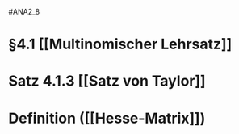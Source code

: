 #ANA2_8 
# §4.1 [[Multinomischer Lehrsatz]]
# Satz 4.1.3 [[Satz von Taylor]]
# Definition ([[Hesse-Matrix]])